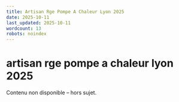 ```yaml
---
title: Artisan Rge Pompe A Chaleur Lyon 2025
date: 2025-10-11
last_updated: 2025-10-11
wordcount: 13
robots: noindex
---
```


# artisan rge pompe a chaleur lyon 2025

Contenu non disponible – hors sujet.